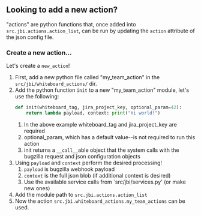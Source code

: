 ## Looking to add a new action?
"actions" are python functions that, once added into `src.jbi.actions.action_list`,
can be run by updating the `action` attribute of the json config file.

### Create a new action...
Let's create a `new_action`!
1. First, add a new python file called "my_team_action" in the `src/jbi/whiteboard_actions/` dir.
1. Add the python function `init` to a new "my_team_action" module, let's use the following:
    ```python
    def init(whiteboard_tag, jira_project_key, optional_param=42):
        return lambda payload, context: print("Hi world!")
    ```
    1. In the above example whiteboard_tag and jira_project_key are required
    1. optional_param, which has a default value--is not required to run this action
    1. init returns a `__call__`able object that the system calls with the bugzilla request and json configuration objects
1. Using `payload` and `context` perform the desired processing!
    1. `payload` is bugzilla webhook payload
    1. `context` is the full json blob (if additional context is desired)
    1. Use the available service calls from `src/jbi/services.py' (or make new ones)
1. Add the module path to `src.jbi.actions.action_list`
1. Now the action `src.jbi.whiteboard_actions.my_team_actions` can be used.
